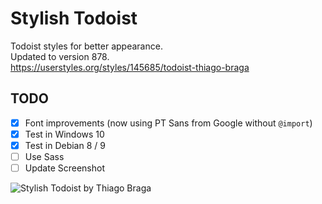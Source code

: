 # Stylish Todoist

Todoist styles for better appearance.  
Updated to version 878.  
https://userstyles.org/styles/145685/todoist-thiago-braga  

## TODO

- [x] Font improvements (now using PT Sans from Google without `@import`)
- [x] Test in Windows 10
- [x] Test in Debian 8 / 9
- [ ] Use Sass
- [ ] Update Screenshot

![Stylish Todoist by Thiago Braga](https://userstyles.org/style_screenshots/145685_after.png)
